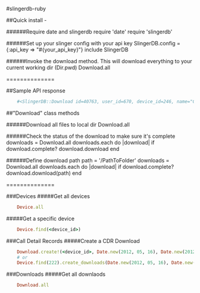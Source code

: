#slingerdb-ruby

##Quick install -

######Require date and slingerdb
    require 'date'
    require 'slingerdb'

######Set up your slinger config with your api key
    SlingerDB.config = {:api_key => "#{your_api_key}"}
    include SlingerDB

######Invoke the download method. This will download everything to your current working dir (Dir.pwd)
    Download.all

==============

##Sample API response
````ruby
    #<SlingerDB::Download id=40763, user_id=670, device_id=246, name="Cookie Demo_2011_10_19.csv.gz", status="complete", prefix="device_246/2011/10/19/", cdr_count=1, share_key="bn1wczaemg5uei04ewds7so0zo7vurit4ea1ytl4", download_uri="https://slinger.icehook.com/downloads/40763/download", created_at="2013-02-20T21:50:37Z", updated_at="2013-02-20T21:50:45Z">
````

##"Download" class methods

######Download all files to local dir
    Download.all

######Check the status of the download to make sure it's complete
    downloads = Download.all
    downloads.each do |download|
        if download.complete?
           download.download
        end

######Define download path
    path = '/PathToFolder'
    downloads = Download.all
    downloads.each do |download|
        if download.complete?
            download.download(path)
        end

==============

###Devices
#####Get all devices
````ruby
    Device.all
````
#####Get a specific device
````ruby
    Device.find(<device_id>)
````

###Call Detail Records
#####Create a CDR Download
````ruby
    Download.create!(<device_id>, Date.new(2012, 05, 16), Date.new(2012, 05, 16))
    # or
    Device.find(222).create_downloads(Date.new(2012, 05, 16), Date.new(2012, 05, 16))
````

###Downloads
#####Get all downlaods
````ruby
    Download.all
````